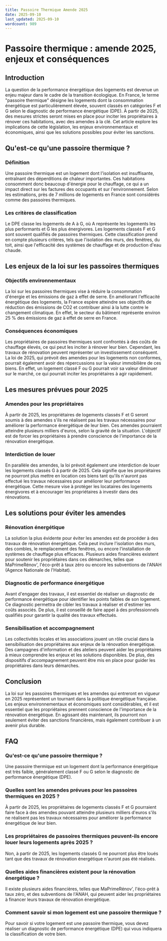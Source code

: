 ```yaml
---
title: Passoire Thermique Amende 2025
date: 2025-09-10
last_updated: 2025-09-10
wordcount: 989
---
```


# Passoire thermique : amende 2025, enjeux et conséquences

## Introduction

La question de la performance énergétique des logements est devenue un enjeu majeur dans le cadre de la transition écologique. En France, le terme "passoire thermique" désigne les logements dont la consommation énergétique est particulièrement élevée, souvent classés en catégories F et G selon le diagnostic de performance énergétique (DPE). À partir de 2025, des mesures strictes seront mises en place pour inciter les propriétaires à rénover ces habitations, avec des amendes à la clé. Cet article explore les implications de cette législation, les enjeux environnementaux et économiques, ainsi que les solutions possibles pour éviter les sanctions.

## Qu'est-ce qu'une passoire thermique ?

### Définition

Une passoire thermique est un logement dont l'isolation est insuffisante, entraînant des déperditions de chaleur importantes. Ces habitations consomment donc beaucoup d'énergie pour le chauffage, ce qui a un impact direct sur les factures des occupants et sur l'environnement. Selon les estimations, près de 7 millions de logements en France sont considérés comme des passoires thermiques.

### Les critères de classification

Le DPE classe les logements de A à G, où A représente les logements les plus performants et G les plus énergivores. Les logements classés F et G sont souvent qualifiés de passoires thermiques. Cette classification prend en compte plusieurs critères, tels que l'isolation des murs, des fenêtres, du toit, ainsi que l'efficacité des systèmes de chauffage et de production d'eau chaude.

## Les enjeux de la loi sur les passoires thermiques

### Objectifs environnementaux

La loi sur les passoires thermiques vise à réduire la consommation d'énergie et les émissions de gaz à effet de serre. En améliorant l'efficacité énergétique des logements, la France espère atteindre ses objectifs de réduction des émissions de CO2 et contribuer ainsi à la lutte contre le changement climatique. En effet, le secteur du bâtiment représente environ 25 % des émissions de gaz à effet de serre en France.

### Conséquences économiques

Les propriétaires de passoires thermiques sont confrontés à des coûts de chauffage élevés, ce qui peut les inciter à rénover leur bien. Cependant, les travaux de rénovation peuvent représenter un investissement conséquent. La loi de 2025, qui prévoit des amendes pour les logements non conformes, pourrait également avoir des répercussions sur la valeur immobilière de ces biens. En effet, un logement classé F ou G pourrait voir sa valeur diminuer sur le marché, ce qui pourrait inciter les propriétaires à agir rapidement.

## Les mesures prévues pour 2025

### Amendes pour les propriétaires

À partir de 2025, les propriétaires de logements classés F et G seront soumis à des amendes s'ils ne réalisent pas les travaux nécessaires pour améliorer la performance énergétique de leur bien. Ces amendes pourraient atteindre plusieurs milliers d'euros, selon la gravité de la situation. L'objectif est de forcer les propriétaires à prendre conscience de l'importance de la rénovation énergétique.

### Interdiction de louer

En parallèle des amendes, la loi prévoit également une interdiction de louer les logements classés G à partir de 2025. Cela signifie que les propriétaires ne pourront plus mettre en location ces biens tant qu'ils n'auront pas effectué les travaux nécessaires pour améliorer leur performance énergétique. Cette mesure vise à protéger les locataires des logements énergivores et à encourager les propriétaires à investir dans des rénovations.

## Les solutions pour éviter les amendes

### Rénovation énergétique

La solution la plus évidente pour éviter les amendes est de procéder à des travaux de rénovation énergétique. Cela peut inclure l'isolation des murs, des combles, le remplacement des fenêtres, ou encore l'installation de systèmes de chauffage plus efficaces. Plusieurs aides financières existent pour soutenir les propriétaires dans ces démarches, telles que MaPrimeRénov', l'éco-prêt à taux zéro ou encore les subventions de l'ANAH (Agence Nationale de l'Habitat).

### Diagnostic de performance énergétique

Avant d'engager des travaux, il est essentiel de réaliser un diagnostic de performance énergétique pour identifier les points faibles de son logement. Ce diagnostic permettra de cibler les travaux à réaliser et d'estimer les coûts associés. De plus, il est conseillé de faire appel à des professionnels qualifiés pour garantir la qualité des travaux effectués.

### Sensibilisation et accompagnement

Les collectivités locales et les associations jouent un rôle crucial dans la sensibilisation des propriétaires aux enjeux de la rénovation énergétique. Des campagnes d'information et des ateliers peuvent aider les propriétaires à mieux comprendre les enjeux et les solutions disponibles. De plus, des dispositifs d'accompagnement peuvent être mis en place pour guider les propriétaires dans leurs démarches.

## Conclusion

La loi sur les passoires thermiques et les amendes qui entreront en vigueur en 2025 représentent un tournant dans la politique énergétique française. Les enjeux environnementaux et économiques sont considérables, et il est essentiel que les propriétaires prennent conscience de l'importance de la rénovation énergétique. En agissant dès maintenant, ils pourront non seulement éviter des sanctions financières, mais également contribuer à un avenir plus durable.

## FAQ

### Qu'est-ce qu'une passoire thermique ?

Une passoire thermique est un logement dont la performance énergétique est très faible, généralement classé F ou G selon le diagnostic de performance énergétique (DPE).

### Quelles sont les amendes prévues pour les passoires thermiques en 2025 ?

À partir de 2025, les propriétaires de logements classés F et G pourraient faire face à des amendes pouvant atteindre plusieurs milliers d'euros s'ils ne réalisent pas les travaux nécessaires pour améliorer la performance énergétique de leur bien.

### Les propriétaires de passoires thermiques peuvent-ils encore louer leurs logements après 2025 ?

Non, à partir de 2025, les logements classés G ne pourront plus être loués tant que des travaux de rénovation énergétique n'auront pas été réalisés.

### Quelles aides financières existent pour la rénovation énergétique ?

Il existe plusieurs aides financières, telles que MaPrimeRénov', l'éco-prêt à taux zéro, et des subventions de l'ANAH, qui peuvent aider les propriétaires à financer leurs travaux de rénovation énergétique.

### Comment savoir si mon logement est une passoire thermique ?

Pour savoir si votre logement est une passoire thermique, vous devez réaliser un diagnostic de performance énergétique (DPE) qui vous indiquera la classification de votre bien.